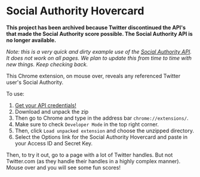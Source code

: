 Social Authority Hovercard
==========================

**This project has been archived because Twitter discontinued the API's that made the Social Authority score possible. The Social Authority API is no longer available.**

*Note: this is a very quick and dirty example use of the [Social Authority
API](http://followerwonk.com/social-authority).  It does not work on all pages.
We plan to update this from time to time with
new things. Keep checking back.*

This Chrome extension, on mouse over, reveals any referenced Twitter user's
Social Authority.

To use:

1. [Get your API credentials!](http://followerwonk.com/social-authority)
2. Download and unpack the zip
3. Then go to Chrome and type in the address bar `chrome://extensions/`.
4. Make sure to check `Developer Mode` in the top right corner.
5. Then, click `Load unpacked extension` and choose the unzipped directory.
6. Select the Options link for the Social Authority Hovercard and paste
   in your Access ID and Secret Key.

Then, to try it out, go to a page with a lot of Twitter handles. But not
Twitter.com (as they handle their handles in a highly complex manner). Mouse
over and you will see some fun scores!
